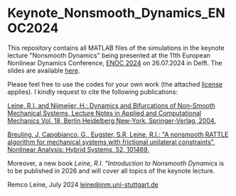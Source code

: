 # Keynote_Nonsmooth_Dynamics_ENOC2024

This repository contains all MATLAB files of the simulations in the keynote lecture "Nonsmooth Dynamics" being presented at the 11th European Nonlinear Dynamics Conference, [ENOC 2024](https://enoc24.dryfta.com/) on 26.07.2024 in Delft. The slides are available [here](https://github.com/rleine/Keynote_Nonsmooth_Dynamics_ENOC2024/blob/e18074d49e25af3a88f3b7d47dc301cd00f51257/Leine%20-%20Nonsmooth%20Dynamics%20-%20Keynote%20ENOC%202024.pdf).

Please feel free to use the codes for your own work (the attached [license](https://github.com/rleine/Keynote_Nonsmooth_Dynamics_ENOC2024/blob/main/license.txt) applies). I kindly request to cite the following publications:

[Leine, R.I. and Nijmeijer, H.: Dynamics and Bifurcations of Non-Smooth Mechanical Systems, 
Lecture Notes in Applied and Computational Mechanics Vol. 18, Berlin Heidelberg New-York, Springer-Verlag, 2004.](https://link.springer.com/book/10.1007/978-3-540-44398-8)

[Breuling, J, Capobianco, G., Eugster, S.R, Leine, R.I.: "A nonsmooth RATTLE algorithm for mechanical systems with frictional unilateral constraints", 
Nonlinear Analysis: Hybrid Systems, 52, 101469.](https://www.sciencedirect.com/science/article/pii/S1751570X24000062?via%3Dihub)

Moreover, a new book *Leine, R.I. "Introduction to Nonsmooth Dynamics* is to be published in 2026 and will cover all topics of the keynote lecture.

Remco Leine, July 2024
leine@inm.uni-stuttgart.de
